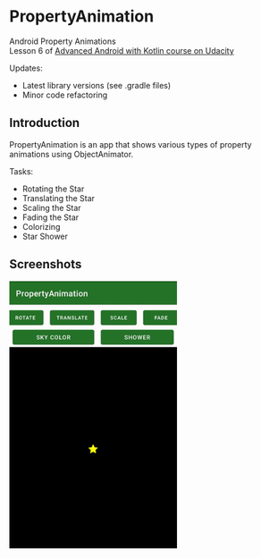 # PropertyAnimation

Android Property Animations  
Lesson 6 of [Advanced Android with Kotlin course on Udacity](https://classroom.udacity.com/courses/ud940)

Updates:

* Latest library versions (see .gradle files)
* Minor code refactoring

## Introduction

PropertyAnimation is an app that shows various types of property animations using
ObjectAnimator.

Tasks:

* Rotating the Star
* Translating the Star
* Scaling the Star
* Fading the Star
* Colorizing
* Star Shower

## Screenshots

<img src="screenshots/app-demo.gif" alt="App Demo" width="300"/>
